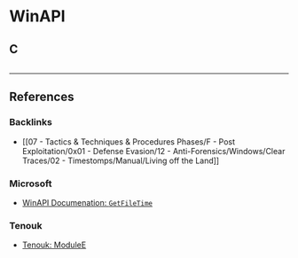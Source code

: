 # WinAPI

## C

```c

```

---
## References

### Backlinks

- [[07 - Tactics & Techniques & Procedures Phases/F - Post Exploitation/0x01 - Defense Evasion/12 - Anti-Forensics/Windows/Clear Traces/02 - Timestomps/Manual/Living off the Land]]

### Microsoft

- [WinAPI Documenation: `GetFileTime`](https://learn.microsoft.com/en-us/windows/win32/api/fileapi/nf-fileapi-getfiletime)

### Tenouk

- [Tenouk: ModuleE](https://www.tenouk.com/ModuleE.html)